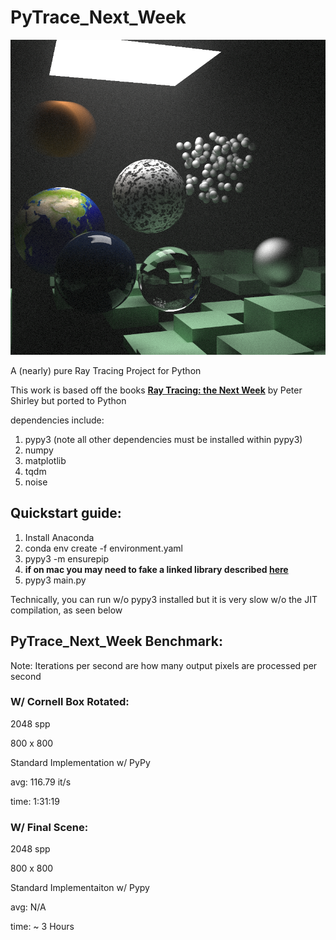 # PyTrace_Next_Week

![image2](./references/final_scene.png)

A (nearly) pure Ray Tracing Project for Python

This work is based off the books **[Ray Tracing: the Next Week](https://github.com/RayTracing/raytracingthenextweek)** by Peter Shirley but ported to Python 

dependencies include: 
1. pypy3 (note all other dependencies must be installed within pypy3)
2. numpy 
3. matplotlib
4. tqdm
5. noise

## Quickstart guide: 
1. Install Anaconda
2. conda env create -f environment.yaml
3. pypy3 -m ensurepip
4. **if on mac you may need to fake a linked library described [here](https://bitbucket.org/pypy/pypy/issues/2942/unable-to-install-numpy-with-pypy3-on)**
5. pypy3 main.py 



Technically, you can run w/o pypy3 installed but it is very slow w/o the JIT compilation, as seen below 

## PyTrace_Next_Week Benchmark: 
Note: Iterations per second are how many output pixels are processed per second 
 
### W/ Cornell Box Rotated: 
2048 spp

800 x 800

Standard Implementation w/ PyPy

avg: 116.79 it/s

time: 1:31:19

### W/ Final Scene: 
2048 spp

800 x 800

Standard Implementaiton w/ Pypy

avg: N/A 

time: ~ 3 Hours


